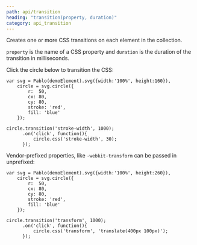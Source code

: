 ```yaml
---
path: api/transition
heading: "transition(property, duration)"
category: api_transition
---
```


Creates one or more CSS transitions on each element in the collection.

`property` is the name of a CSS property and `duration` is the duration of the transition in milliseconds.

Click the circle below to transition the CSS:

    var svg = Pablo(demoElement).svg({width:'100%', height:160}),
        circle = svg.circle({
            r:  50,
            cx: 80,
            cy: 80,
            stroke: 'red',
            fill: 'blue'
        });

    circle.transition('stroke-width', 1000);
          .on('click', function(){
              circle.css('stroke-width', 30);
          });


Vendor-prefixed properties, like `-webkit-transform` can be passed in unprefixed:

    var svg = Pablo(demoElement).svg({width:'100%', height:260}),
        circle = svg.circle({
            r:  50,
            cx: 80,
            cy: 80,
            stroke: 'red',
            fill: 'blue'
        });

    circle.transition('transform', 1000);
          .on('click', function(){
              circle.css('transform', 'translate(400px 100px)');
          });

